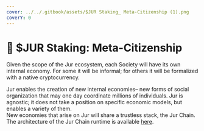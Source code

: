 ```yaml
---
cover: ../../.gitbook/assets/$JUR Staking_ Meta-Citizenship (1).png
coverY: 0
---
```


# 🦹 $JUR Staking: Meta-Citizenship

Given the scope of the Jur ecosystem, each Society will have its own internal economy. For some it will be informal; for others it will be  formalized with a native cryptocurrency.

Jur enables the creation of new internal economies– new forms of social organization that may one day coordinate millions of individuals. Jur is agnostic; it does not take a position on specific economic models, but enables a variety of them. \
New economies that arise on Jur will share a trustless stack, the Jur Chain. The architecture of the Jur Chain runtime is available [here](https://gitbook.jur.io/jur-documentation/architecture).

<figure><img src="https://lh6.googleusercontent.com/XnlP8ULc6l2GmFFcQhO7odY2Kj8YpWNBaroSy7fJU8P4VsjMkgvjhacPhhaX8GGDcMLinQ6WJu-fmk8tvJ9ZrtbY5TI7xCKT4Mhj-XRYeT4A16t3HtgiMXi7hlrxmA6WlZpG1W02e3uojMPQuUWv_tGXQvlvMiCsCJM7JDSLnLcQT6FFM6anIbtZowBzPA" alt=""><figcaption></figcaption></figure>
